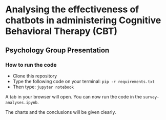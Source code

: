 # Analysing the effectiveness of chatbots in administering Cognitive Behavioral Therapy (CBT)
## Psychology Group Presentation

### How to run the code

- Clone this repository
- Type the following code on your terminal: `pip -r requirements.txt`
- Then type: `jupyter notebook`

A tab in your browser will open. You can now run the code in the `survey-analyses.ipynb`.

The charts and the conclusions will be given clearly.


